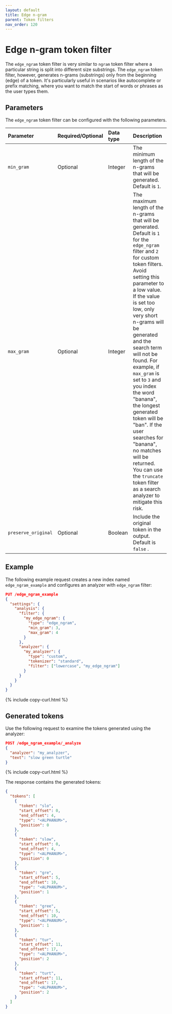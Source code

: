 ```yaml
---
layout: default
title: Edge n-gram
parent: Token filters
nav_order: 120
---
```

# Edge n-gram token filter
The `edge_ngram` token filter is very similar to `ngram` token filter where a particular string is split into different size substrings. The `edge_ngram` token filter, however, generates n-grams (substrings) only from the beginning (edge) of a token. It's particularly useful in scenarios like autocomplete or prefix matching, where you want to match the start of words or phrases as the user types them.

## Parameters

The `edge_ngram` token filter can be configured with the following parameters.

Parameter | Required/Optional | Data type | Description
:--- | :--- | :--- | :--- 
`min_gram` | Optional | Integer | The minimum length of the n-grams that will be generated. Default is `1`.
`max_gram` | Optional | Integer | The maximum length of the n-grams that will be generated. Default is `1` for the `edge_ngram` filter and `2` for custom token filters. Avoid setting this parameter to a low value. If the value is set too low, only very short n-grams will be generated and the search term will not be found. For example, if `max_gram` is set to `3` and you index the word "banana", the longest generated token will be "ban". If the user searches for "banana", no matches will be returned. You can use the `truncate` token filter as a search analyzer to mitigate this risk.
`preserve_original` | Optional | Boolean | Include the original token in the output. Default is `false` .

## Example

The following example request creates a new index named `edge_ngram_example` and configures an analyzer with `edge_ngram` filter:

```json
PUT /edge_ngram_example
{
  "settings": {
    "analysis": {
      "filter": {
        "my_edge_ngram": {
          "type": "edge_ngram",
          "min_gram": 3,
          "max_gram": 4
        }
      },
      "analyzer": {
        "my_analyzer": {
          "type": "custom",
          "tokenizer": "standard",
          "filter": ["lowercase", "my_edge_ngram"]
        }
      }
    }
  }
}
```
{% include copy-curl.html %}

## Generated tokens

Use the following request to examine the tokens generated using the analyzer:

```json
POST /edge_ngram_example/_analyze
{
  "analyzer": "my_analyzer",
  "text": "slow green turtle"
}
```
{% include copy-curl.html %}

The response contains the generated tokens:

```json
{
  "tokens": [
    {
      "token": "slo",
      "start_offset": 0,
      "end_offset": 4,
      "type": "<ALPHANUM>",
      "position": 0
    },
    {
      "token": "slow",
      "start_offset": 0,
      "end_offset": 4,
      "type": "<ALPHANUM>",
      "position": 0
    },
    {
      "token": "gre",
      "start_offset": 5,
      "end_offset": 10,
      "type": "<ALPHANUM>",
      "position": 1
    },
    {
      "token": "gree",
      "start_offset": 5,
      "end_offset": 10,
      "type": "<ALPHANUM>",
      "position": 1
    },
    {
      "token": "tur",
      "start_offset": 11,
      "end_offset": 17,
      "type": "<ALPHANUM>",
      "position": 2
    },
    {
      "token": "turt",
      "start_offset": 11,
      "end_offset": 17,
      "type": "<ALPHANUM>",
      "position": 2
    }
  ]
}
```
